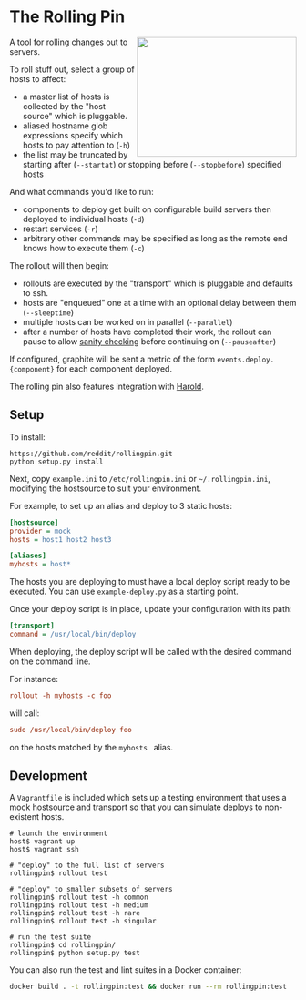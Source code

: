 The Rolling Pin
===============

<img src="https://upload.wikimedia.org/wikipedia/commons/1/19/Work_dough.jpg" width="280" height="210" align="right" alt="">

A tool for rolling changes out to servers.

To roll stuff out, select a group of hosts to affect:

* a master list of hosts is collected by the "host source" which is pluggable.
* aliased hostname glob expressions specify which hosts to pay attention to (`-h`)
* the list may be truncated by starting after (`--startat`) or stopping before
  (`--stopbefore`) specified hosts

And what commands you'd like to run:

* components to deploy get built on configurable build servers then deployed to
  individual hosts (`-d`)
* restart services (`-r`)
* arbitrary other commands may be specified as long as the remote end knows how
  to execute them (`-c`)

The rollout will then begin:

* rollouts are executed by the "transport" which is pluggable and defaults to ssh.
* hosts are "enqueued" one at a time with an optional delay between them
  (`--sleeptime`)
* multiple hosts can be worked on in parallel (`--parallel`)
* after a number of hosts have completed their work, the rollout can pause to
  allow [sanity checking][1] before continuing on (`--pauseafter`)

If configured, graphite will be sent a metric of the form
`events.deploy.{component}` for each component deployed.

The rolling pin also features integration with [Harold][2].

Setup
-----

To install:

```
https://github.com/reddit/rollingpin.git
python setup.py install
```

Next, copy `example.ini` to `/etc/rollingpin.ini` or `~/.rollingpin.ini`, modifying the hostsource to suit your environment.

For example, to set up an alias and deploy to 3 static hosts:

```ini
[hostsource]
provider = mock
hosts = host1 host2 host3

[aliases]
myhosts = host*
```

The hosts you are deploying to must have a local deploy script ready to be
executed.  You can use `example-deploy.py` as a starting point.

Once your deploy script is in place, update your configuration with its path:

```ini
[transport]
command = /usr/local/bin/deploy
```

When deploying, the deploy script will be called with the desired command on
the command line.

For instance:

```ini
rollout -h myhosts -c foo
```

will call:

```ini
sudo /usr/local/bin/deploy foo
```

on the hosts matched by the `myhosts ` alias.


Development
-----

A `Vagrantfile` is included which sets up a testing environment that uses a
mock hostsource and transport so that you can simulate deploys to non-existent
hosts.

```
# launch the environment
host$ vagrant up
host$ vagrant ssh

# "deploy" to the full list of servers
rollingpin$ rollout test

# "deploy" to smaller subsets of servers
rollingpin$ rollout test -h common
rollingpin$ rollout test -h medium
rollingpin$ rollout test -h rare
rollingpin$ rollout test -h singular

# run the test suite
rollingpin$ cd rollingpin/
rollingpin$ python setup.py test
```

You can also run the test and lint suites in a Docker container:

```bash
docker build . -t rollingpin:test && docker run --rm rollingpin:test
```

[1]: http://i.imgur.com/66Nr9Wo.jpg
[2]: https://github.com/spladug/harold
